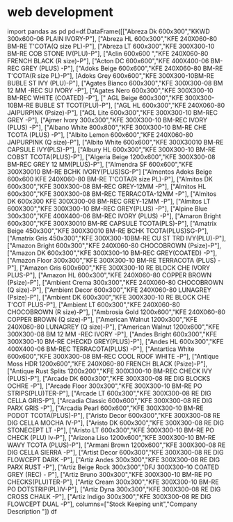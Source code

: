 # web development
import pandas as pd
pd=df.DataFrame([["Abreza Dk 600x300","KKWD 300x600-06 PLAIN IVORY-P"],
["Abreza HL 600x300","KFE 240X060-80 BM-RE T'COTA(Q size PL)-P"],
["Abreza LT 600x300","KFE 300X300-10 BM-RE COB STONE IV(PLU)-P"], 
["Aclin 600x600	","KFE 240X060-80 FRENCH BLACK (R size)-P"],
["Acton DC 600x600","KFE 400X400-06 BM-REC GREY (PLUS) -P"], 
["Adoks Beige 600x600","KFE 240X060-80 BM-RE T'COTA(R size PL)-P"],
[Adoks Grey 600x600","KFE 300X300-10BM-RE BUBLE ST IVY (PLU)-P"], 
["Agates Bianco 600x300","KFE 300X300-08 BM 12 MM -REC SU IVORY -P"], 
["Agates Nero 600x300","KFE 300X300-10 BM-REC WHITE (COATED) -P"], 
[" AGL Beige 600x300","KFE 300X300-10BM-RE BUBLE ST TCOT(PLU)-P"], 
["AGL HL 600x300","KFE 240X060-80 JAIPURPINK (Psize)-P"], 
["AGL Lite 600x300","KFE 300X300-10 BM-REC GREY -P"], 
["Ajmer Ivory 300x300","KFE 300X300-10 BM-REC IVORY (PLUS) -P"], 
["Albano White 800x800","KFE 300X300-10 BM-RE CHE TCOTA (PLUS) -P"], 
["Albito Lemon 600x600","KFE 240X060-80 JAIPURPINK (Q size)-P"], 
["Albito White 600x600","KFE 300X30010 BM-RE CAPSULE IVY(PLS)-P"], 
["Albury HL 600x300","KFE 300X300-10 BM-RE COBST TCOTA(PLUS)-P"], 
["Algeria Beige 1200x600","KFE 300X300-08 BM-REC GREY 12 MM(PLUS)-P"], 
["Almendra SF 600x600","KFE 300X30010 BM-RE BCHK IVORY(PLUS)SG-P"]
["Almentos Adoks Beige 600x600	KFE 240X060-80 BM-RE T'COTA(R size PL)-P"],
["Almitos DK 600x300","KFE 300X300-08 BM-REC GREY-12MM -P"], 
["Almitos HL 600x300","KFE 300X300-08 BM-REC TERRACOTA-12MM -P"], 
["Almitos DK 600x300	KFE 300X300-08 BM-REC GREY-12MM -P"], 
["Almitos LT 600X300","KFE 300X300-10 BM-REC GREY(PLUS) -P"], 
["Alpine Blue 300x300","KFE 400X400-06 BM-REC IVORY (PLUS) -P"], 
["Amaron Bright 600x300","KFE 300X30010 BM-RE CAPSULE TCOTA(PLS)-P"], 
["Amatrix Beige 450x300","KFE 300X30010 BM-RE BCHK TCOTA(PLUS)SG-P"], 
["Amatrix Gris 450x300","KFE 300X300-10BM-RE CU ST TRD IVY(PLU)-P"], 
["Amazon Bright 600x300","KFE 240X060-80 CHOCOBROWN (Psize)-P"], 
["Amazon DK 600x300","KFE 300X300-10 BM-REC GREY(COATED) -P"], 
["Amazon Floor 300x300","KFE 300X300-10 BM-RE TERRACOTA (PLUS) -P"], 
["Amazon Gris 600x600","KFE 300X300-10 RE BLOCK CHE IVORY PLUS-P"], 
["Amazon HL 600x300","KFE 240X060-80 COPPER BROWN (Psize)-P"], 
["Ambient Crema 300x300","KFE 240X060-80 CHOCOBROWN (Q size)-P"], 
["Ambient Decor 600x300","KFE 240X060-80 LUNAGREY (Psize)-P"], 
["Ambient DK 600x300","KFE 300X300-10 RE BLOCK CHE T'COT PLUS-P"], 
["Ambient LT 600x300","KFE 240X060-80 CHOCOBROWN (R size)-P"], 
["Ambrosia Gold 1200x600","KFE 240X060-80 COPPER BROWN (Q size)-P"], 
["American Walnut 1200x300","KFE 240X060-80 LUNAGREY (Q size)-P"], 
["American Walnut 1200x600","KFE 300X300-08 BM 12 MM -REC IVORY -P"], 
["Andes Bright 600x300","KFE 300X300-10 BM-RE CHECKD GREY(PLUS)-P"], 
["Andes HL 600x300","KFE 400X400-06 BM-REC TERRACOTA(PLUS) -P"], 
["Antartica White 600x600","KFE 300X300-08 BM-REC COOL ROOF WHITE -P"], 
["Antique Moss HDR 1200x600","KFE 240X060-80 FRENCH BLACK (Psize)-P"], 
["Antique Rust Splits 1200x200","KFE 300X300-10 BM-REC CHECK IVY (PLUS)-P"], 
["Arcade DK 600x300","KFE 300X300-08 RE DIG BLOCKS OCHRE -P"], 
["Arcade Floor 300x300","KFE 300X300-10 BM-RE PO STRIPS(PLU)TER-P"], 
["Arcade LT 600x300","KFE 300X300-08 RE DIG CELLA GRIS-P"], 
["Arcadia Classic 600x600","KFE 300X300-08 RE DIG PARX GRIS -P"], 
["Arcadia Pearl 600x600","KFE 300X300-10 BM-RE PODOT TCOTA(PLUS)-P"], 
["Aristo Decor 600x300","KFE 300X300-08 RE DIG CELLA MOCHA IV-P"], 
["Aristo DK 600x300","KFE 300X300-08 RE DIG STONECEPT LT -P"], 
["Aristo LT 600x300","KFE 300X300-10 BM-RE PO CHECK (PLU) Iv-P"], 
["Arizona Liso 1200x600","KFE 300X300-10 BM-RE WAVY TCOTA (PLUS)-P"], 
["Armani Brown 1200x600","KFE 300X300-08 RE DIG CELLA SIERRA -P"], 
["Artist Decor 600x300","KFE 300X300-08 RE DIG FLOWCEPT DARK -P"], 
["Artiz Andes 300x300","KFE 300X300-08 RE DIG PARX RUST -P"], 
["Artiz Beige Rock 300x300","DFJ 300X300-10 COATED GREY (REC) - P"], 
["Artiz Bruno 300x300","KFE 300X300-10 BM-RE PO CHECKS(PLU)TER-P"], 
["Artiz Cream 300x300","KFE 300X300-10 BM-RE PO DOTSTRIP(PL)IV-P"], 
["Artiz Dyna 300x300","KFE 300X300-08 RE DIG CROSS CHALK -P"], 
["Artiz Indigo 300x300","KFE 300X300-08 RE DIG FLOWCEPT DUAL -P"], columns=["Stock Keeping unit","Company Description "]) 
df




